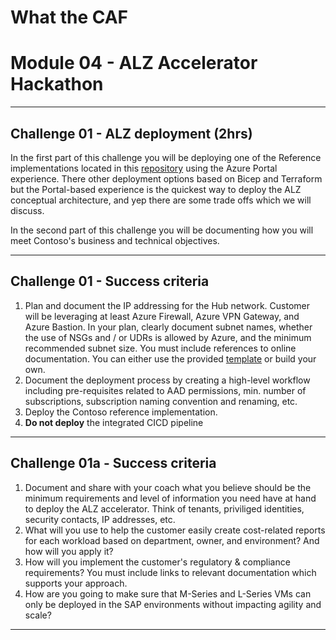 # What the CAF

# Module 04 - ALZ Accelerator Hackathon

---

## Challenge 01 - ALZ deployment (2hrs)

In the first part of this challenge you will be deploying one of the Reference implementations located in this [repository](https://github.com/Azure/Enterprise-Scale) using the Azure Portal experience. There other deployment options based on Bicep and Terraform but the Portal-based experience is the quickest way to deploy the ALZ conceptual architecture, and yep there are some trade offs which we will discuss.

In the second part of this challenge you will be documenting how you will meet Contoso's business and technical objectives.

---

## Challenge 01 - Success criteria

1. Plan and document the IP addressing for the Hub network. Customer will be leveraging at least Azure Firewall, Azure VPN Gateway, and Azure Bastion. In your plan, clearly document subnet names, whether the use of NSGs and / or UDRs is allowed by Azure, and the minimum recommended subnet size. You must include references to online documentation. You can either use the provided [template](/learning_path_modules/04_ALZ_Accelerator/sources/Azure%20Network%20Documentation%20Template.xlsx) or build your own.
2. Document the deployment process by creating a high-level workflow including pre-requisites related to AAD permissions, min. number of subscriptions, subscription naming convention and renaming, etc.
3. Deploy the Contoso reference implementation.
4. **Do not deploy** the integrated CICD pipeline

---

## Challenge 01a - Success criteria

1. Document and share with your coach what you believe should be the minimum requirements and level of information you need have at hand to deploy the ALZ accelerator. Think of tenants, priviliged identities, security contacts, IP addresses, etc.
2. What will you use to help the customer easily create cost-related reports for each workload based on department, owner, and environment? And how will you apply it?
3. How will you implement the customer's regulatory & compliance requirements? You must include links to relevant documentation which supports your approach.
4. How are you going to make sure that M-Series and L-Series VMs can only be deployed in the SAP environments without impacting agility and scale?

---
